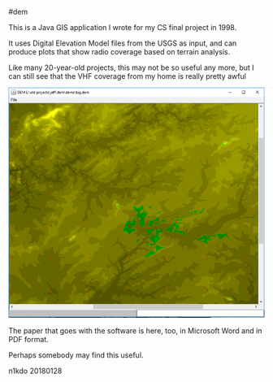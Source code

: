 #dem

This is a Java GIS application I wrote for my CS final project in 1998.

It uses Digital Elevation Model files from the USGS as input, and can 
produce plots that show radio coverage based on terrain analysis.

Like many 20-year-old projects, this may not be so useful any more, but
I can still see that the VHF coverage from my home is really pretty awful 

![effective radio horizon at N1KDO QTH](coverage.png)

The paper that goes with the software is here, too, in Microsoft Word and
in PDF format.

Perhaps somebody may find this useful.

n1kdo 20180128
